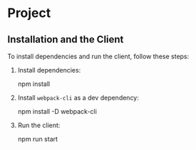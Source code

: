 # Project

## Installation and the Client

To install dependencies and run the client, follow these steps:

1. Install dependencies:
   
    npm install


2. Install `webpack-cli` as a dev dependency:
  
    npm install -D webpack-cli
  

3. Run the client:
  
   npm run start
